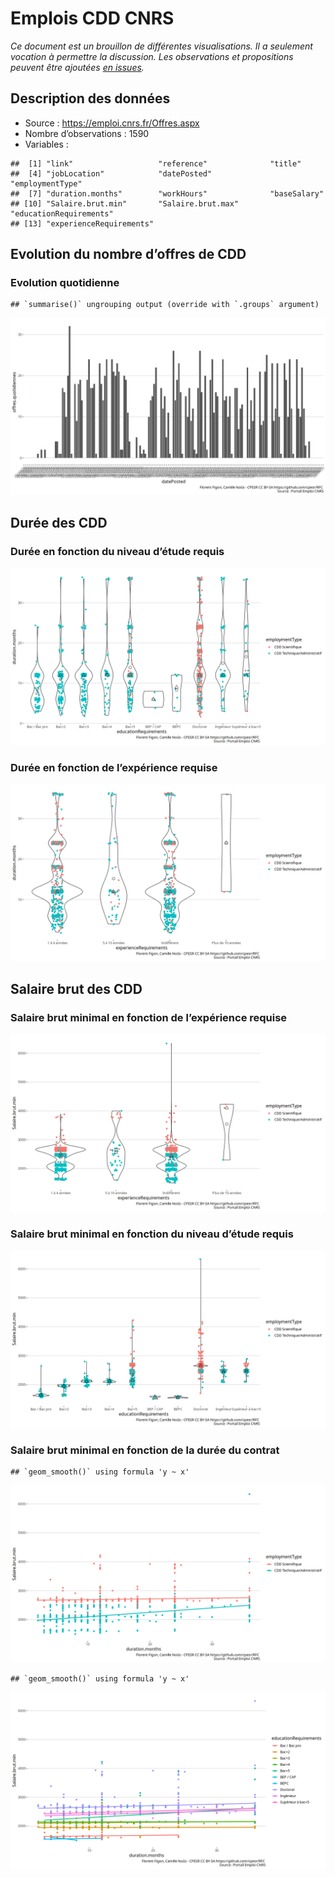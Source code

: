 Emplois CDD CNRS
================

*Ce document est un brouillon de différentes visualisations. Il a
seulement vocation à permettre la discussion. Les observations et
propositions peuvent être ajoutées [en
issues](https://github.com/cpesr/RFC/issues).*

## Description des données

  - Source : <https://emploi.cnrs.fr/Offres.aspx>
  - Nombre d’observations : 1590
  - Variables :

<!-- end list -->

    ##  [1] "link"                   "reference"              "title"                 
    ##  [4] "jobLocation"            "datePosted"             "employmentType"        
    ##  [7] "duration.months"        "workHours"              "baseSalary"            
    ## [10] "Salaire.brut.min"       "Salaire.brut.max"       "educationRequirements" 
    ## [13] "experienceRequirements"

## Evolution du nombre d’offres de CDD

### Evolution quotidienne

    ## `summarise()` ungrouping output (override with `.groups` argument)

![](EmploisCDDCNRS_files/figure-gfm/evolution.quotidienne.nb.offres.1-1.png)<!-- -->

## Durée des CDD

### Durée en fonction du niveau d’étude requis

![](EmploisCDDCNRS_files/figure-gfm/duree.par.niveau.1-1.png)<!-- -->

### Durée en fonction de l’expérience requise

![](EmploisCDDCNRS_files/figure-gfm/duree.par.experience.1-1.png)<!-- -->

## Salaire brut des CDD

### Salaire brut minimal en fonction de l’expérience requise

![](EmploisCDDCNRS_files/figure-gfm/salaire.brut.min.par.experience.1-1.png)<!-- -->

### Salaire brut minimal en fonction du niveau d’étude requis

![](EmploisCDDCNRS_files/figure-gfm/salaire.brut.min.par.niveau.1-1.png)<!-- -->

### Salaire brut minimal en fonction de la durée du contrat

    ## `geom_smooth()` using formula 'y ~ x'

![](EmploisCDDCNRS_files/figure-gfm/salaire.brut.min.par.duree.1-1.png)<!-- -->

    ## `geom_smooth()` using formula 'y ~ x'

![](EmploisCDDCNRS_files/figure-gfm/salaire.brut.min.par.duree.2-1.png)<!-- -->
